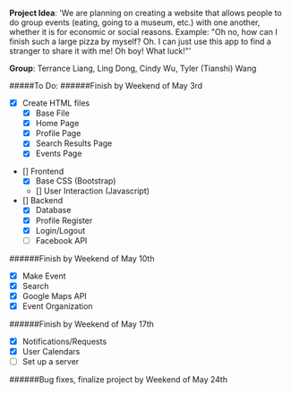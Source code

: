 **Project Idea**: 'We are planning on creating a website that allows people to do group events (eating, going to a museum, etc.) with one another, whether it is for economic or social reasons.
Example: "Oh no, how can I finish such a large pizza by myself? Oh. I can just use this app to find a stranger to share it with me! Oh boy! What luck!"'

**Group**: Terrance Liang, Ling Dong, Cindy Wu, Tyler (Tianshi) Wang

#####To Do:
######Finish by Weekend of May 3rd
- [x] Create HTML files
  -  [x] Base File
  -  [x] Home Page
  -  [x] Profile Page
  -  [x] Search Results Page
  -  [x] Events Page
- [] Frontend
  -  [x] Base CSS (Bootstrap)
  -  [] User Interaction (Javascript)
- [] Backend
  -  [x] Database  
  -  [x] Profile Register
  -  [x] Login/Logout
  -  [ ] Facebook API

######Finish by Weekend of May 10th

  -  [x] Make Event
  -  [x] Search
  -  [x] Google Maps API
  -  [x] Event Organization

######Finish by Weekend of May 17th

  -  [x] Notifications/Requests
  -  [x] User Calendars
  -  [ ] Set up a server

######Bug fixes, finalize project by Weekend of May 24th
